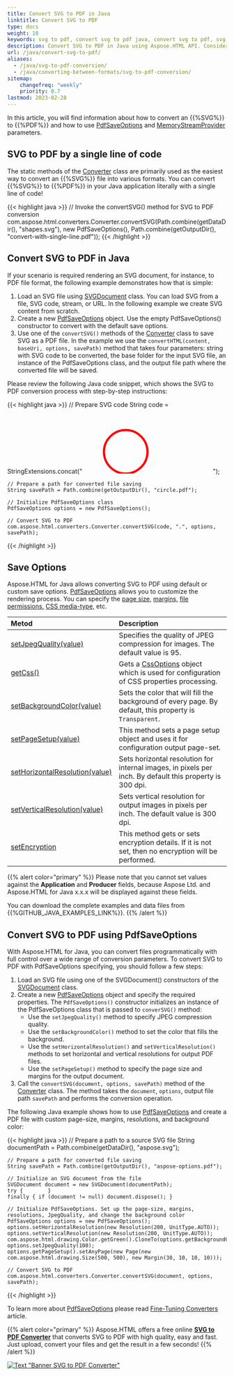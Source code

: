 ```yaml
---
title: Convert SVG to PDF in Java
linktitle: Convert SVG to PDF
type: docs
weight: 10
keywords: svg to pdf, convert svg to pdf java, convert svg to pdf, svg to pdf conversion, svg to pdf converter, save options, java code
description: Convert SVG to PDF in Java using Aspose.HTML API. Consider various SVG to PDF conversion scenarios in Java code.
url: /java/convert-svg-to-pdf/
aliases: 
  - /java/svg-to-pdf-conversion/
  - /java/converting-between-formats/svg-to-pdf-conversion/
sitemap:
    changefreq: "weekly"
    priority: 0.7
lastmod: 2023-02-28
---
```


<link href="./../style.css" rel="stylesheet" type="text/css" />

In this article, you will find information about how to convert an {{%SVG%}} to {{%PDF%}} and how to use [PdfSaveOptions](https://reference.aspose.com/html/java/com.aspose.html.saving/pdfsaveoptions) and [MemoryStreamProvider](https://reference.aspose.com/html/java/com.aspose.html/package-frame) parameters.

## **SVG to PDF by a single line of code**

The static methods of the [Converter](https://reference.aspose.com/html/java/com.aspose.html.converters/converter) class are primarily used as the easiest way to convert an {{%SVG%}} file into various formats. You can convert {{%SVG%}} to {{%PDF%}} in your Java application literally with a single line of code!

{{< highlight java >}}
    // Invoke the convertSVG() method for SVG to PDF conversion          
    com.aspose.html.converters.Converter.convertSVG(Path.combine(getDataDir(), "shapes.svg"), new PdfSaveOptions(), Path.combine(getOutputDir(), "convert-with-single-line.pdf"));
{{< /highlight >}}

## **Convert SVG to PDF in Java**

If your scenario is required rendering an SVG document, for instance, to PDF file format, the following example demonstrates how that is simple:

1. Load an SVG file using [SVGDocument](https://reference.aspose.com/html/java/com.aspose.html.dom.svg/SVGDocument) class. You can load SVG from a file, SVG code, stream, or URL. In the following example we create SVG content from scratch. 
1. Create a new [PdfSaveOptions](https://reference.aspose.com/html/java/com.aspose.html.saving/PdfSaveOptions) object. Use the empty PdfSaveOptions() constructor to convert with the default save options.
1. Use one of the `сonvertSVG()` methods of the [Converter](https://reference.aspose.com/html/java/com.aspose.html.converters/Converter) class to save SVG as a PDF file. In the example we use the `convertHTML(content, baseUri, options, savePath)` method that takes four parameters: string with SVG code to be converted, the base folder for the input SVG file, an instance of the PdfSaveOptions class, and the output file path where the converted file will be saved.

Please review the following Java code snippet, which shows the SVG to PDF conversion process with step-by-step instructions:

{{< highlight java >}}
    // Prepare SVG code
    String code = StringExtensions.concat("<svg xmlns='http://www.w3.org/2000/svg'>",
                "<circle cx ='100' cy ='100' r ='50' fill='none' stroke='red' stroke-width='5' />", 
                "</svg>");

    // Prepare a path for converted file saving 
    String savePath = Path.combine(getOutputDir(), "circle.pdf");
       
    // Initialize PdfSaveOptions class
    PdfSaveOptions options = new PdfSaveOptions();

    // Convert SVG to PDF
    com.aspose.html.converters.Converter.convertSVG(code, ".", options, savePath);
{{< /highlight >}}

## **Save Options**

Aspose.HTML for Java allows converting SVG to PDF using default or custom save options. [PdfSaveOptions](https://reference.aspose.com/html/java/com.aspose.html.saving/pdfsaveoptions) allows you to customize the rendering process. You can specify the [page size,](https://reference.aspose.com/html/java/com.aspose.html.rendering/RenderingOptions#getPageSetup--) [margins,](https://reference.aspose.com/html/java/com.aspose.html.drawing/Page#getMargin--) [file permissions,](https://reference.aspose.com/html/java/com.aspose.html.rendering.pdf.encryption/pdfencryptioninfo) [CSS media-type,](https://reference.aspose.com/html/java/com.aspose.html.rendering/MediaType) etc.

| Metod                                                     | Description                                                  |
| :----------------------------------------------------------- | :----------------------------------------------------------- |
| [setJpegQuality(value)](https://reference.aspose.com/html/java/com.aspose.html.rendering.pdf/PdfRenderingOptions#setJpegQuality--) | Specifies the quality of JPEG compression for images. The default value is 95. |
| [getCss()](https://reference.aspose.com/html/java/com.aspose.html.rendering/RenderingOptions#getCss--) | Gets a [CssOptions](https://reference.aspose.com/html/java/com.aspose.html.rendering/CssOptions) object which is used for configuration of CSS properties processing. |
| [setBackgroundColor(value)](https://reference.aspose.com/html/java/com.aspose.html.rendering/RenderingOptions#setBackgroundColor-com.aspose.ms.System.Drawing.Color-) | Sets the color that will fill the background of every page. By default, this property is `Transparent`. |
| [setPageSetup(value)](https://reference.aspose.com/html/java/com.aspose.html.rendering/RenderingOptions#setPageSetup-com.aspose.rendering.PageSetup-) | This method sets a page setup object and uses it for configuration output page-set. |
| [setHorizontalResolution(value)](https://reference.aspose.com/html/java/com.aspose.html.rendering/RenderingOptions#setHorizontalResolution-com.aspose.drawing.Resolution-) | Sets horizontal resolution for internal images, in pixels per inch. By default this property is 300 dpi.|
| [setVerticalResolution(value)](https://reference.aspose.com/html/java/com.aspose.html.rendering/RenderingOptions#setVerticalResolution-com.aspose.drawing.Resolution-) | Sets vertical resolution for output images in pixels per inch. The default value is 300 dpi. |
| [setEncryption](https://reference.aspose.com/html/java/com.aspose.html.rendering.pdf/PdfRenderingOptions#setEncryption-com.aspose.rendering.pdf.encryption.PdfEncryptionInfo-) | This method gets or sets encryption details. If it is not set, then no encryption will be performed. |

{{% alert color="primary" %}}
Please note that you cannot set values against the **Application** and **Producer** fields, because Aspose Ltd. and Aspose.HTML for Java x.x.x will be displayed against these fields.

You can download the complete examples and data files from {{%GITHUB_JAVA_EXAMPLES_LINK%}}.
{{% /alert %}}

## **Convert SVG to PDF using PdfSaveOptions**

With Aspose.HTML for Java, you can convert files programmatically with full control over a wide range of conversion parameters. To convert SVG to PDF with PdfSaveOptions specifying, you should follow a few steps:

1. Load an SVG file using one of the SVGDocument() constructors of the  [SVGDocument](https://reference.aspose.com/html/java/com.aspose.html.dom.svg/SVGDocument) class. 
1. Create a new [PdfSaveOptions](https://reference.aspose.com/html/java/com.aspose.html.saving/pdfsaveoptions) object and specify the required properties. The `PdfSaveOptions()` constructor initializes an instance of the PdfSaveOptions class that is passed to `converSVG()` method:
    - Use the `setJpegQuality()` method to specify JPEG compression quality.
    - Use the `setBackgroundColor()` method to set the color that fills the background.
    - Use the `setHorizontalResolution()` and `setVerticalResolution()` methods to set horizontal and vertical resolutions for output PDF files.
    - Use the `setPageSetup()` method to specify the page size and margins for the output document.
1. Call the `сonvertSVG(document, options, savePath)` method of the [Converter](https://reference.aspose.com/html/java/com.aspose.html.converters/converter) class. The method takes the `document`, `options`, output file path `savePath` and performs the conversion operation.

The following Java example shows how to use [PdfSaveOptions](https://reference.aspose.com/html/java/com.aspose.html.saving/pdfsaveoptions) and create a PDF file with custom page-size, margins, resolutions, and background color:

{{< highlight java >}}
    // Prepare a path to a source SVG file
    String documentPath = Path.combine(getDataDir(), "aspose.svg");

    // Prepare a path for converted file saving 
    String savePath = Path.combine(getOutputDir(), "aspose-options.pdf");

    // Initialize an SVG document from the file
    SVGDocument document = new SVGDocument(documentPath);
    try {        }
    finally { if (document != null) document.dispose(); }

    // Initialize PdfSaveOptions. Set up the page-size, margins, resolutions, JpegQuality, and change the background color
    PdfSaveOptions options = new PdfSaveOptions();
    options.setHorizontalResolution(new Resolution(200, UnitType.AUTO));
    options.setVerticalResolution(new Resolution(200, UnitType.AUTO));
    com.aspose.html.drawing.Color.getGreen().CloneTo(options.getBackgroundColor());
    options.setJpegQuality(100);
    options.getPageSetup().setAnyPage(new Page(new com.aspose.html.drawing.Size(500, 500), new Margin(30, 10, 10, 10)));

    // Convert SVG to PDF
    com.aspose.html.converters.Converter.convertSVG(document, options, savePath);
{{< /highlight >}}

To learn more about [PdfSaveOptions](https://reference.aspose.com/html/java/com.aspose.html.saving/pdfsaveoptions) please read [Fine-Tuning Converters](/html/java/converting-between-formats/fine-tuning-converters/) article.

<!--## **Output Stream Providers**

To save files in remote storage, such as a cloud or database, you can implement the [MemoryStreamProvider](https://reference.aspose.com/html/java/com.aspose.html/package-frame) interface.  This interface allows you to manually control the file creation process by creating a stream at the beginning of the document or page (depending on the output format) and releasing the early created stream after rendering it.

{{% alert color="primary" %}} 
Aspose.HTML for Java provides various types of output formats for rendering operations. Some of these formats produce a single output file (for instance PDF, {{%XPS%}}), others create multiple files (Image formats JPG, PNG, etc.).
{{% /alert %}} 

The following example demonstrates how to implement and use a custom *MemoryStreamProvider* in your Java application:

{{< highlight java >}}

{{< /highlight >}}

{{< highlight java >}}

{{< /highlight >}}-->

{{% alert color="primary" %}}
Aspose.HTML offers a free online [**SVG to PDF Converter**](https://products.aspose.app/svg/conversion/svg-to-pdf) that converts SVG to PDF with high quality, easy and fast. Just upload, convert your files and get the result in a few seconds!
{{% /alert %}}

<a href="https://products.aspose.app/svg/conversion/svg-to-pdf" target="_blank">![Text "Banner SVG to PDF Converter"](./../../../images/svg-to-pdf.png#center)</a>
